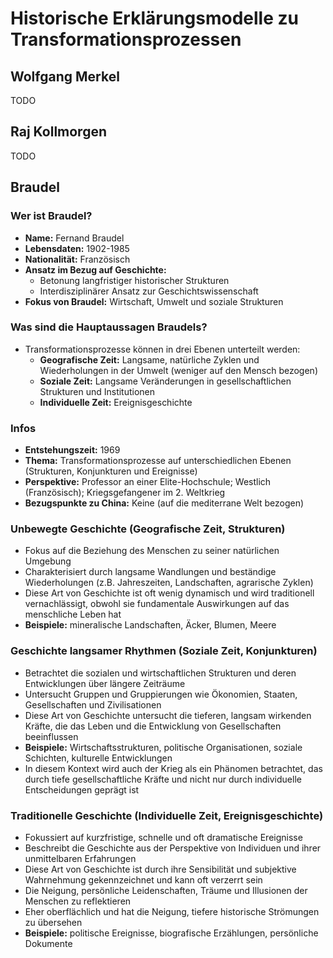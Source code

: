 # Historische Erklärungsmodelle zu Transformationsprozessen

## Wolfgang Merkel

TODO

## Raj Kollmorgen

TODO

## Braudel

### Wer ist Braudel?

- **Name:** Fernand Braudel
- **Lebensdaten:** 1902-1985
- **Nationalität:** Französisch
- **Ansatz im Bezug auf Geschichte:**
  - Betonung langfristiger historischer Strukturen
  - Interdisziplinärer Ansatz zur Geschichtswissenschaft
- **Fokus von Braudel:** Wirtschaft, Umwelt und soziale Strukturen

### Was sind die Hauptaussagen Braudels?

- Transformationsprozesse können in drei Ebenen unterteilt werden:
  - **Geografische Zeit:** Langsame, natürliche Zyklen und Wiederholungen in der Umwelt (weniger auf den Mensch bezogen)
  - **Soziale Zeit:** Langsame Veränderungen in gesellschaftlichen Strukturen und Institutionen
  - **Individuelle Zeit:** Ereignisgeschichte

### Infos

- **Entstehungszeit:** 1969
- **Thema:** Transformationsprozesse auf unterschiedlichen Ebenen (Strukturen, Konjunkturen und Ereignisse)
- **Perspektive:** Professor an einer Elite-Hochschule; Westlich (Französisch); Kriegsgefangener im 2. Weltkrieg
- **Bezugspunkte zu China:** Keine (auf die mediterrane Welt bezogen)

### Unbewegte Geschichte (Geografische Zeit, Strukturen)

- Fokus auf die Beziehung des Menschen zu seiner natürlichen Umgebung
- Charakterisiert durch langsame Wandlungen und beständige Wiederholungen (z.B. Jahreszeiten, Landschaften, agrarische Zyklen)
- Diese Art von Geschichte ist oft wenig dynamisch und wird traditionell vernachlässigt, obwohl sie fundamentale Auswirkungen auf das menschliche Leben hat
- **Beispiele:** mineralische Landschaften, Äcker, Blumen, Meere

### Geschichte langsamer Rhythmen (Soziale Zeit, Konjunkturen)

- Betrachtet die sozialen und wirtschaftlichen Strukturen und deren Entwicklungen über längere Zeiträume
- Untersucht Gruppen und Gruppierungen wie Ökonomien, Staaten, Gesellschaften und Zivilisationen
- Diese Art von Geschichte untersucht die tieferen, langsam wirkenden Kräfte, die das Leben und die Entwicklung von Gesellschaften beeinflussen
- **Beispiele:** Wirtschaftsstrukturen, politische Organisationen, soziale Schichten, kulturelle Entwicklungen
- In diesem Kontext wird auch der Krieg als ein Phänomen betrachtet, das durch tiefe gesellschaftliche Kräfte und nicht nur durch individuelle Entscheidungen geprägt ist

### Traditionelle Geschichte (Individuelle Zeit, Ereignisgeschichte)

- Fokussiert auf kurzfristige, schnelle und oft dramatische Ereignisse
- Beschreibt die Geschichte aus der Perspektive von Individuen und ihrer unmittelbaren Erfahrungen
- Diese Art von Geschichte ist durch ihre Sensibilität und subjektive Wahrnehmung gekennzeichnet und kann oft verzerrt sein
- Die Neigung, persönliche Leidenschaften, Träume und Illusionen der Menschen zu reflektieren
- Eher oberflächlich und hat die Neigung, tiefere historische Strömungen zu übersehen
- **Beispiele:** politische Ereignisse, biografische Erzählungen, persönliche Dokumente
